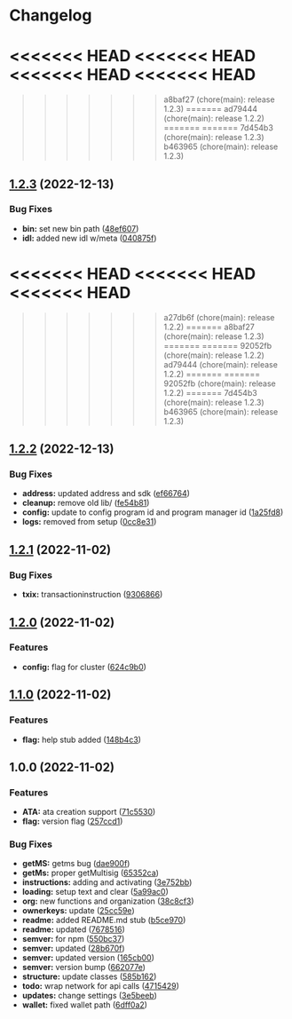 # Changelog

<<<<<<< HEAD
<<<<<<< HEAD
<<<<<<< HEAD
<<<<<<< HEAD
=======
>>>>>>> a8baf27 (chore(main): release 1.2.3)
=======
>>>>>>> ad79444 (chore(main): release 1.2.2)
=======
=======
>>>>>>> 7d454b3 (chore(main): release 1.2.3)
>>>>>>> b463965 (chore(main): release 1.2.3)
## [1.2.3](https://github.com/Squads-Protocol/squads-cli/compare/v1.2.2...v1.2.3) (2022-12-13)


### Bug Fixes

* **bin:** set new bin path ([48ef607](https://github.com/Squads-Protocol/squads-cli/commit/48ef60788019b54c6f5643a191c99067f392e754))
* **idl:** added new idl w/meta ([040875f](https://github.com/Squads-Protocol/squads-cli/commit/040875f70282297c99bbdda8eec0f1f7e0628351))

<<<<<<< HEAD
<<<<<<< HEAD
<<<<<<< HEAD
=======
>>>>>>> a27db6f (chore(main): release 1.2.2)
=======
>>>>>>> a8baf27 (chore(main): release 1.2.3)
=======
=======
>>>>>>> 92052fb (chore(main): release 1.2.2)
>>>>>>> ad79444 (chore(main): release 1.2.2)
=======
=======
>>>>>>> 92052fb (chore(main): release 1.2.2)
=======
>>>>>>> 7d454b3 (chore(main): release 1.2.3)
>>>>>>> b463965 (chore(main): release 1.2.3)
## [1.2.2](https://github.com/Squads-Protocol/squads-cli/compare/v1.2.1...v1.2.2) (2022-12-13)


### Bug Fixes

* **address:** updated address and sdk ([ef66764](https://github.com/Squads-Protocol/squads-cli/commit/ef667643b6df6e0018c1ffa718bb45b02af14a09))
* **cleanup:** remove old lib/ ([fe54b81](https://github.com/Squads-Protocol/squads-cli/commit/fe54b81c42c9575b8118517d0966477e132bdda6))
* **config:** update to config program id and program manager id ([1a25fd8](https://github.com/Squads-Protocol/squads-cli/commit/1a25fd87efd9c952e820fad01551188227deddcb))
* **logs:** removed from setup ([0cc8e31](https://github.com/Squads-Protocol/squads-cli/commit/0cc8e3156288189c077cca8b0d4144aa4705c990))

## [1.2.1](https://github.com/Squads-Protocol/squads-cli/compare/v1.2.0...v1.2.1) (2022-11-02)


### Bug Fixes

* **txix:** transactioninstruction ([9306866](https://github.com/Squads-Protocol/squads-cli/commit/93068668a08ed572db068e6a3d2537b5e9a079a2))

## [1.2.0](https://github.com/Squads-Protocol/squads-cli/compare/v1.1.0...v1.2.0) (2022-11-02)


### Features

* **config:** flag for cluster ([624c9b0](https://github.com/Squads-Protocol/squads-cli/commit/624c9b00455aadb5c00c27d8004232ce9e046727))

## [1.1.0](https://github.com/Squads-Protocol/squads-cli/compare/v1.0.0...v1.1.0) (2022-11-02)


### Features

* **flag:** help stub added ([148b4c3](https://github.com/Squads-Protocol/squads-cli/commit/148b4c331a3e6c22b20558382c30deccae97e2c2))

## 1.0.0 (2022-11-02)


### Features

* **ATA:** ata creation support ([71c5530](https://github.com/Squads-Protocol/squads-cli/commit/71c5530439e2b3bf36d302e0f28a2df65b5e446b))
* **flag:** version flag ([257ccd1](https://github.com/Squads-Protocol/squads-cli/commit/257ccd1e564035a5de03d4445fad86a14088aba9))


### Bug Fixes

* **getMS:** getms bug ([dae900f](https://github.com/Squads-Protocol/squads-cli/commit/dae900fcd519585cbd53eaa494f48d0f4941d0e6))
* **getMs:** proper getMultisig ([65352ca](https://github.com/Squads-Protocol/squads-cli/commit/65352cad3b9d4c340d57f3a0cb075c59dd3265d2))
* **instructions:** adding and activating ([3e752bb](https://github.com/Squads-Protocol/squads-cli/commit/3e752bb7f6a4fc2951022f43d555b6191b9f42f3))
* **loading:** setup text and clear ([5a99ac0](https://github.com/Squads-Protocol/squads-cli/commit/5a99ac0731d2f160e666a4bec5d801a6e8a4115a))
* **org:** new functions and organization ([38c8cf3](https://github.com/Squads-Protocol/squads-cli/commit/38c8cf353695c750e853bf4d8f843d1c25f60b27))
* **ownerkeys:** update ([25cc59e](https://github.com/Squads-Protocol/squads-cli/commit/25cc59e6416c1e13d861223d14d91968cc307d76))
* **readme:** added README.md stub ([b5ce970](https://github.com/Squads-Protocol/squads-cli/commit/b5ce9708903251bba829b28e3177d85097bc6a4a))
* **readme:** updated ([7678516](https://github.com/Squads-Protocol/squads-cli/commit/7678516219c6d7b8cc4537d7e7e131ed99701e4b))
* **semver:** for npm ([550bc37](https://github.com/Squads-Protocol/squads-cli/commit/550bc37ebadcfa38dddc14cc68bc3729a0d9f65c))
* **semver:** updated ([28b670f](https://github.com/Squads-Protocol/squads-cli/commit/28b670ffbf303c647275188182bbc78c8f10d853))
* **semver:** updated version ([165cb00](https://github.com/Squads-Protocol/squads-cli/commit/165cb003b88fd8f8f877653ac3fcdd47fa395883))
* **semver:** version bump ([662077e](https://github.com/Squads-Protocol/squads-cli/commit/662077e9ddc85dd23e069539dc1bd260fe0e1411))
* **structure:** update classes ([585b162](https://github.com/Squads-Protocol/squads-cli/commit/585b16277e7c34825699f2dcaa92da02084fbd22))
* **todo:** wrap network for api calls ([4715429](https://github.com/Squads-Protocol/squads-cli/commit/4715429b63ed4325cef9508da4fbdb0559d2caa4))
* **updates:** change settings ([3e5beeb](https://github.com/Squads-Protocol/squads-cli/commit/3e5beebbef516eb6fc0d122c37194bee02b14f3f))
* **wallet:** fixed wallet path ([6dff0a2](https://github.com/Squads-Protocol/squads-cli/commit/6dff0a236f476d03fad5d3a23f9af989fa6928bc))

